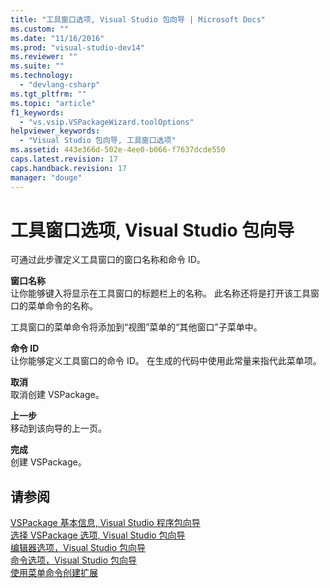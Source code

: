 ```yaml
---
title: "工具窗口选项, Visual Studio 包向导 | Microsoft Docs"
ms.custom: ""
ms.date: "11/16/2016"
ms.prod: "visual-studio-dev14"
ms.reviewer: ""
ms.suite: ""
ms.technology: 
  - "devlang-csharp"
ms.tgt_pltfrm: ""
ms.topic: "article"
f1_keywords: 
  - "vs.vsip.VSPackageWizard.toolOptions"
helpviewer_keywords: 
  - "Visual Studio 包向导, 工具窗口选项"
ms.assetid: 443e366d-502e-4ee0-b066-f7637dcde550
caps.latest.revision: 17
caps.handback.revision: 17
manager: "douge"
---
```

# 工具窗口选项, Visual Studio 包向导
可通过此步骤定义工具窗口的窗口名称和命令 ID。  
  
 **窗口名称**  
 让你能够键入将显示在工具窗口的标题栏上的名称。 此名称还将是打开该工具窗口的菜单命令的名称。  
  
 工具窗口的菜单命令将添加到“视图”菜单的“其他窗口”子菜单中。  
  
 **命令 ID**  
 让你能够定义工具窗口的命令 ID。 在生成的代码中使用此常量来指代此菜单项。  
  
 **取消**  
 取消创建 VSPackage。  
  
 **上一步**  
 移动到该向导的上一页。  
  
 **完成**  
 创建 VSPackage。  
  
## 请参阅  
 [VSPackage 基本信息, Visual Studio 程序包向导](../misc/basic-vspackage-information-visual-studio-package-wizard.md)   
 [选择 VSPackage 选项, Visual Studio 包向导](../misc/select-vspackage-options-visual-studio-package-wizard.md)   
 [编辑器选项，Visual Studio 包向导](../misc/editor-options-visual-studio-package-wizard.md)   
 [命令选项，Visual Studio 包向导](../misc/command-options-visual-studio-package-wizard.md)   
 [使用菜单命令创建扩展](../extensibility/creating-an-extension-with-a-menu-command.md)